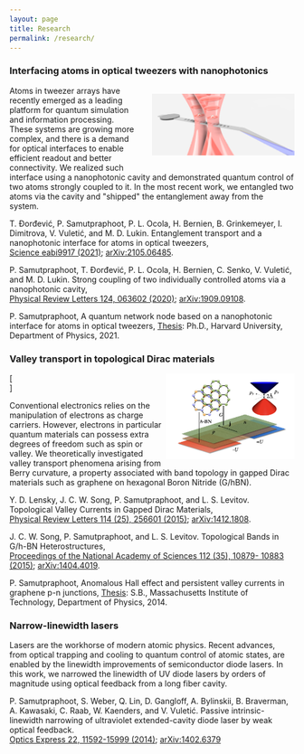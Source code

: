 ```yaml
---
layout: page
title: Research
permalink: /research/
---
```


 <!-- that take advantage of quantum physics, from computers to sensors.  -->

<!-- Given the recent technological advances that make it possible to put quantum systems of tens to hundreds of qubits under control, the demand to connect and interface quantum systems is imminent.  -->

### Interfacing atoms in optical tweezers with nanophotonics

[<img src="/images/fromfiber3.png" style="float: right; width: 50%; margin-left: 5%; margin-top: 1em; margin-bottom: 1em;">](/images/fromfiber3.png)

Atoms in tweezer arrays have recently emerged as a leading platform for quantum simulation and information processing. 
These systems are growing more complex, and there is a demand for optical interfaces to enable efficient readout and better connectivity. 
We realized such interface using a nanophotonic cavity and demonstrated quantum control of two atoms strongly coupled to it. 
In the most recent work, we entangled two atoms via the cavity and "shipped" the entanglement away from the system. 


T. Ðorđević, P. Samutpraphoot, P. L. Ocola, H. Bernien, B. Grinkemeyer, I. Dimitrova, V. Vuletić, and M. D. Lukin. Entanglement transport and a nanophotonic interface for atoms in optical tweezers, \
[Science eabi9917 (2021)](https://science.sciencemag.org/content/early/2021/08/11/science.abi9917.abstract); [arXiv:2105.06485](https://arxiv.org/abs/2105.06485).

P. Samutpraphoot, T. Ðorđević, P. L. Ocola, H. Bernien, C. Senko, V. Vuletić, and M. D. Lukin. Strong coupling of two individually controlled atoms via a nanophotonic cavity, \
[Physical Review Letters 124, 063602 (2020)](https://journals.aps.org/prl/abstract/10.1103/PhysRevLett.124.063602);  [arXiv:1909.09108](https://arxiv.org/abs/1909.09108).

P. Samutpraphoot, A quantum network node based on a nanophotonic interface for atoms in optical tweezers, [Thesis](../dissertation.pdf): Ph.D., Harvard University, Department of Physics, 2021.

### Valley transport in topological Dirac materials 

[<img src="/images/figintro.001.png" style="float: right; width: 45%;  margin-bottom: 0.25em;">](/images/figintro.001.png)

[<br>]

Conventional electronics relies on the manipulation of electrons as charge carriers. However, electrons in particular quantum materials can possess extra degrees of freedom such as spin or valley. We theoretically investigated valley transport phenomena arising from Berry curvature, a property associated with band topology in gapped Dirac materials such as graphene on hexagonal Boron Nitride (G/hBN).


Y. D. Lensky, J. C. W. Song, P. Samutpraphoot, and L. S. Levitov. Topological Valley Currents in Gapped Dirac Materials, \
[Physical Review Letters 114 (25), 256601 (2015)](https://journals.aps.org/prl/abstract/10.1103/PhysRevLett.114.256601);  [arXiv:1412.1808](https://arxiv.org/abs/1412.1808).
 
J. C. W. Song, P. Samutpraphoot, and L. S. Levitov. Topological Bands in G/h-BN Heterostructures, \
[Proceedings of the National Academy of Sciences 112 (35), 10879- 10883 (2015)](https://www.pnas.org/content/112/35/10879.short);  [arXiv:1404.4019](https://arxiv.org/abs/1404.4019).

P. Samutpraphoot, Anomalous Hall effect and persistent valley currents in graphene p-n junctions, [Thesis](https://dspace.mit.edu/handle/1721.1/92691): S.B., Massachusetts Institute of Technology, Department of Physics, 2014.

### Narrow-linewidth lasers

Lasers are the workhorse of modern atomic physics. Recent advances, from optical trapping and cooling to quantum control of atomic states, are enabled by the linewidth improvements of semiconductor diode lasers. In this work, we narrowed the linewidth of UV diode lasers by orders of magnitude using optical feedback from a long fiber cavity.

P. Samutpraphoot, S. Weber, Q. Lin, D. Gangloff, A. Bylinskii, B. Braverman, A. Kawasaki, C. Raab, W. Kaenders, and V. Vuletić. Passive intrinsic-linewidth narrowing of ultraviolet extended-cavity diode laser by weak optical feedback. \
[Optics Express 22, 11592-15999 (2014)](https://www.osapublishing.org/oe/fulltext.cfm?uri=oe-22-10-11592&id=284444#articleBody);    [arXiv:1402.6379](https://arxiv.org/abs/1402.6379)

